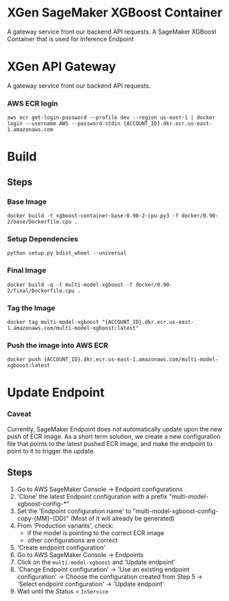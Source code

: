 # XGen SageMaker XGBoost Container
A gateway service front our backend API requests.
A SageMaker XGBoost Container that is used for Inference Endpoint

# XGen API Gateway
A gateway service front our backend API requests.   

### AWS ECR login
```
aws ecr get-login-password --profile dev --region us-east-1 | docker login --username AWS --password-stdin {ACCOUNT_ID}.dkr.ecr.us-east-1.amazonaws.com
```

# Build
## Steps
### Base Image
```
docker build -t xgboost-container-base:0.90-2-cpu-py3 -f docker/0.90-2/base/Dockerfile.cpu .
```

### Setup Dependencies
```
python setup.py bdist_wheel --universal
```

### Final Image
```
docker build -q -t multi-model-xgboost -f docker/0.90-2/final/Dockerfile.cpu .
```

### Tag the Image
```
docker tag multi-model-xgboost "{ACCOUNT_ID}.dkr.ecr.us-east-1.amazonaws.com/multi-model-xgboost:latest"
```

### Push the image into AWS ECR
```
docker push {ACCOUNT_ID}.dkr.ecr.us-east-1.amazonaws.com/multi-model-xgboost:latest
```

# Update Endpoint
### Caveat
Currently, SageMaker Endpoint does not automatically update upon the new push of ECR image. As a short term solution, we create a new configuration file that points to the latest pushed ECR image, and make the endpoint to point to it to trigger the update.

## Steps
1. Go to AWS SageMaker Console -> Endpoint configurations
2. 'Clone' the latest Endpoint configuration with a prefix "multi-model-xgboost-config-*"
3. Set the 'Endpoint configuration name' to "multi-model-xgboost-config-copy-{MM}-{DD}" (Most of it will already be generated)
4. From 'Production variants', check:
   - if the model is pointing to the correct ECR image
   - other configurations are correct
5. 'Create endpoint configuration'
6. Go to AWS SageMaker Console -> Endpoints
7. Click on the `multi-model-xgboost` and 'Update endpoint'
8. 'Change Endpoint configuration' -> 'Use an existing endpoint configuration' -> Choose the configuration created from Step 5 -> 'Select endpoint configuration' -> 'Update endpoint'
9. Wait until the Status = `InService`
